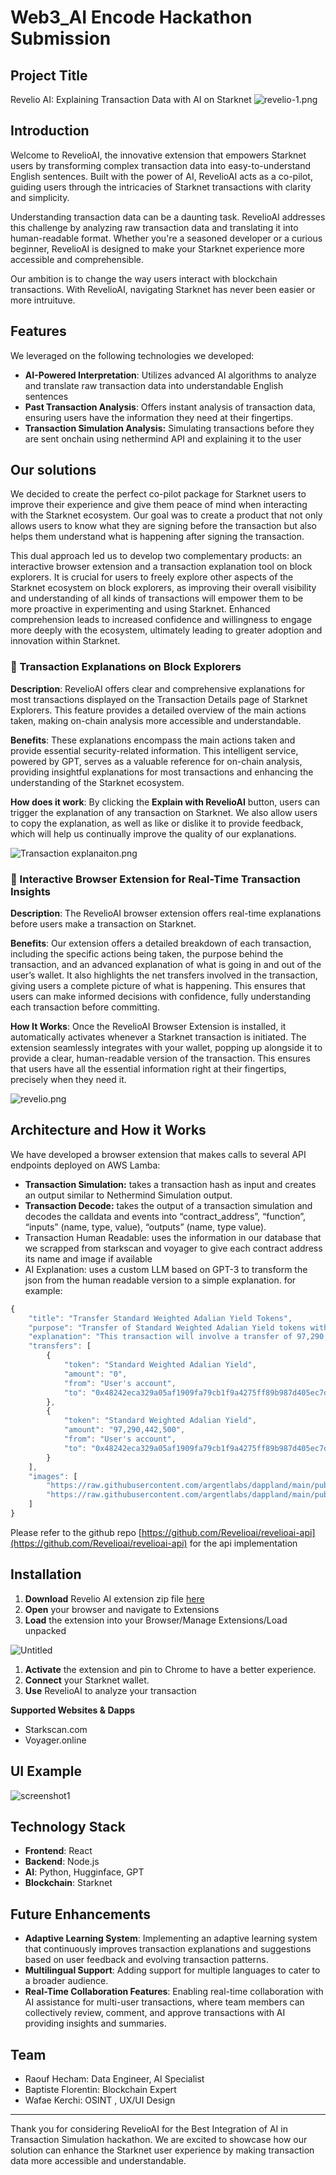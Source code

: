 # Web3_AI Encode Hackathon Submission

## Project Title

Revelio AI: Explaining Transaction Data with AI on Starknet
![revelio-1.png](images/revelio-1.png)

## Introduction

Welcome to RevelioAI, the innovative extension that empowers Starknet users by transforming complex transaction data into easy-to-understand English sentences. Built with the power of AI, RevelioAI acts as a co-pilot, guiding users through the intricacies of Starknet transactions with clarity and simplicity.

Understanding transaction data can be a daunting task. RevelioAI addresses this challenge by analyzing raw transaction data and translating it into human-readable format. Whether you're a seasoned developer or a curious beginner, RevelioAI is designed to make your Starknet experience more accessible and comprehensible.

Our ambition is to change the way users interact with blockchain transactions. With RevelioAI, navigating Starknet has never been easier or more intruituve.

## Features

We leveraged on the following technologies we developed:

- **AI-Powered Interpretation**: Utilizes advanced AI algorithms to analyze and translate raw transaction data into understandable English sentences
- **Past Transaction Analysis**: Offers instant analysis of transaction data, ensuring users have the information they need at their fingertips.
- **Transaction Simulation Analysis:** Simulating transactions before they are sent onchain using nethermind API and explaining it to the user

## Our solutions

We decided to create the perfect co-pilot package for Starknet users to improve their experience and give them peace of mind when interacting with the Starknet ecosystem. Our goal was to create a product that not only allows users to know what they are signing before the transaction but also helps them understand what is happening after signing the transaction.

This dual approach led us to develop two complementary products: an interactive browser extension and a transaction explanation tool on block explorers. It is crucial for users to freely explore other aspects of the Starknet ecosystem on block explorers, as improving their overall visibility and understanding of all kinds of transactions will empower them to be more proactive in experimenting and using Starknet. Enhanced comprehension leads to increased confidence and willingness to engage more deeply with the ecosystem, ultimately leading to greater adoption and innovation within Starknet.

### **🌟 Transaction Explanations on Block Explorers**

**Description**: RevelioAI offers clear and comprehensive explanations for most transactions displayed on the Transaction Details page of Starknet Explorers. This feature provides a detailed overview of the main actions taken, making on-chain analysis more accessible and understandable.

**Benefits**: These explanations encompass the main actions taken and provide essential security-related information. This intelligent service, powered by GPT, serves as a valuable reference for on-chain analysis, providing insightful explanations for most transactions and enhancing the understanding of the Starknet ecosystem.

**How does it work**: By clicking the **Explain with RevelioAI** button, users can trigger the explanation of any transaction on Starknet. We also allow users to copy the explanation, as well as like or dislike it to provide feedback, which will help us continually improve the quality of our explanations.

![Transaction explanaiton.png](images/Transaction_explanaiton.png)

### **🌟 Interactive Browser Extension for Real-Time Transaction Insights**

**Description**: The RevelioAI browser extension offers real-time explanations before users make a transaction on Starknet.

**Benefits**: Our extension offers a detailed breakdown of each transaction, including the specific actions being taken, the purpose behind the transaction, and an advanced explanation of what is going in and out of the user’s wallet. It also highlights the net transfers involved in the transaction, giving users a complete picture of what is happening. This ensures that users can make informed decisions with confidence, fully understanding each transaction before committing.

**How It Works**: Once the RevelioAI Browser Extension is installed, it automatically activates whenever a Starknet transaction is initiated. The extension seamlessly integrates with your wallet, popping up alongside it to provide a clear, human-readable version of the transaction. This ensures that users have all the essential information right at their fingertips, precisely when they need it.

![revelio.png](images/revelio.png)

## **Architecture and How it Works**

We have developed a browser extension that makes calls to several API endpoints deployed on AWS Lamba:

- **Transaction Simulation:** takes a transaction hash as input and creates an output similar to Nethermind Simulation output.
- **Transaction Decode:** takes the output of a transaction simulation and decodes the calldata and events into “contract_address”, “function”, “inputs” (name, type, value), “outputs” (name, type value).
- Transaction Human Readable: uses the information in our database that we scrapped from starkscan and voyager to give each contract address its name and image if available
- AI Explanation: uses a custom LLM based on GPT-3 to transform the json from the human readable version to a simple explanation. for example:

```jsx
{
    "title": "Transfer Standard Weighted Adalian Yield Tokens",
    "purpose": "Transfer of Standard Weighted Adalian Yield tokens with confirmation via Influence Dispatcher",
    "explanation": "This transaction will involve a transfer of 97,290,442,500 Standard Weighted Adalian Yield tokens from the user's account to the recipient account, followed by confirmations through the Influence Dispatcher contract. The user's account will be debited by 97,290,442,500 Standard Weighted Adalian Yield tokens.",
    "transfers": [
        {
            "token": "Standard Weighted Adalian Yield",
            "amount": "0",
            "from": "User's account",
            "to": "0x48242eca329a05af1909fa79cb1f9a4275ff89b987d405ec7de08f73b85588f"
        },
        {
            "token": "Standard Weighted Adalian Yield",
            "amount": "97,290,442,500",
            "from": "User's account",
            "to": "0x48242eca329a05af1909fa79cb1f9a4275ff89b987d405ec7de08f73b85588f"
        }
    ],
    "images": [
        "https://raw.githubusercontent.com/argentlabs/dappland/main/public/dapps/influence/WEG3UrcU_400x400.jpg",
        "https://raw.githubusercontent.com/argentlabs/dappland/main/public/dapps/influence/WEG3UrcU_400x400.jpg"
    ]
}
```

Please refer to the github repo [https://github.com/Revelioai/revelioai-api](https://github.com/Revelioai/revelioai-api) for the api implementation

## **Installation**

1. **Download** Revelio AI extension zip file [here](https://github.com/Revelioai/revelio-extension/releases)
2. **Open** your browser and navigate to Extensions
3. **Load** the extension into your Browser/Manage Extensions/Load unpacked

![Untitled](images/Untitled.png)

1. **Activate** the extension and pin to Chrome to have a better experience.
2. **Connect** your Starknet wallet.
3. **Use** RevelioAI to analyze your transaction

**Supported Websites & Dapps**

- Starkscan.com
- Voyager.online

## UI Example

![screenshot1](images/screenshot1.png)

## Technology Stack

- **Frontend**: React
- **Backend**: Node.js
- **AI**: Python, Hugginface, GPT
- **Blockchain**: Starknet

## Future Enhancements

- **Adaptive Learning System**: Implementing an adaptive learning system that continuously improves transaction explanations and suggestions based on user feedback and evolving transaction patterns.
- **Multilingual Support**: Adding support for multiple languages to cater to a broader audience.
- **Real-Time Collaboration Features**: Enabling real-time collaboration with AI assistance for multi-user transactions, where team members can collectively review, comment, and approve transactions with AI providing insights and summaries.

## Team

- Raouf Hecham: Data Engineer, AI Specialist
- Baptiste Florentin: Blockchain Expert
- Wafae Kerchi: OSINT , UX/UI Design

---

Thank you for considering RevelioAI for the Best Integration of AI in Transaction Simulation hackathon. We are excited to showcase how our solution can enhance the Starknet user experience by making transaction data more accessible and understandable.
